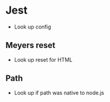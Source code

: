 # Jest

- Look up config

## Meyers reset

- Look up reset for HTML

## Path

- Look up if path was native to node.js
